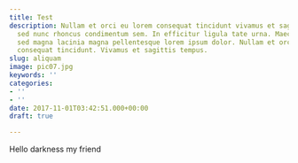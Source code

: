 ```yaml
---
title: Test
description: Nullam et orci eu lorem consequat tincidunt vivamus et sagittis magna
  sed nunc rhoncus condimentum sem. In efficitur ligula tate urna. Maecenas massa
  sed magna lacinia magna pellentesque lorem ipsum dolor. Nullam et orci eu lorem
  consequat tincidunt. Vivamus et sagittis tempus.
slug: aliquam
image: pic07.jpg
keywords: ''
categories:
- ''
- ''
date: 2017-11-01T03:42:51.000+00:00
draft: true

---
```

Hello darkness my friend
